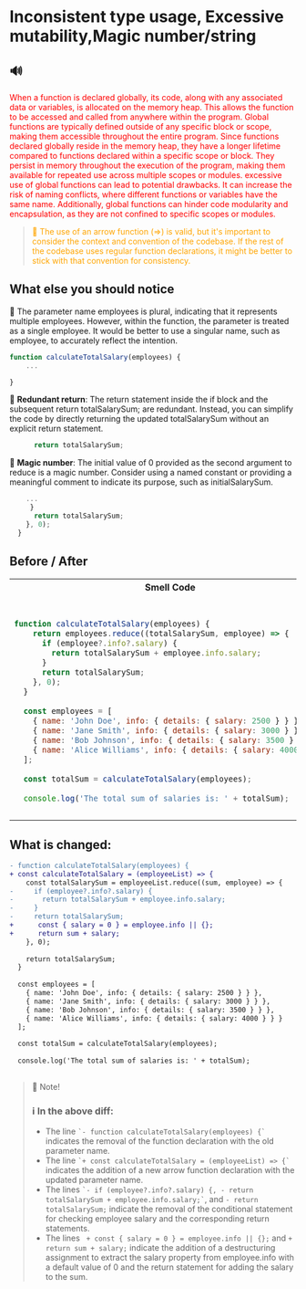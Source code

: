 <style>
r { color: Red }
o { color: Orange }
g { color: Green }
</style>

# Inconsistent type usage, Excessive mutability,Magic number/string

## 🔊 
<r>When a function is declared globally, its code, along with any associated data or variables, is allocated on the memory heap. This allows the function to be accessed and called from anywhere within the program. Global functions are typically defined outside of any specific block or scope, making them accessible throughout the entire program. Since functions declared globally reside in the memory heap, they have a longer lifetime compared to functions declared within a specific scope or block. They persist in memory throughout the execution of the program, making them available for repeated use across multiple scopes or modules. excessive use of global functions can lead to potential drawbacks. It can increase the risk of naming conflicts, where different functions or variables have the same name. Additionally, global functions can hinder code modularity and encapsulation, as they are not confined to specific scopes or modules.</r>

> <o>📝 The use of an arrow function (=>) is valid, but it's important to consider the context and convention of the codebase. If the rest of the codebase uses regular function declarations, it might be better to stick with that convention for consistency. </o>

## **What else you should notice**

🔴  The parameter name employees is plural, indicating that it represents multiple employees. However, within the function, the parameter is treated as a single employee. It would be better to use a singular name, such as employee, to accurately reflect the intention.
```js
function calculateTotalSalary(employees) { 
    ...

}
```

🔴  **Redundant return**: The return statement inside the if block and the subsequent return totalSalarySum; are redundant. Instead, you can simplify the code by directly returning the updated totalSalarySum without an explicit return statement.

```js
      return totalSalarySum; 
```

🔴 **Magic number**: The initial value of 0 provided as the second argument to reduce is a magic number. Consider using a named constant or providing a meaningful comment to indicate its purpose, such as initialSalarySum.

```js
    ...
     }
      return totalSalarySum; 
    }, 0); 
  }
  ```
  

## Before / After

<table>
<tr>
<th>Smell Code</th>
<th>Refactored Code</th>
</tr>
<tr>
<td>
  
```js

function calculateTotalSalary(employees) { 
    return employees.reduce((totalSalarySum, employee) => {
      if (employee?.info?.salary) {
        return totalSalarySum + employee.info.salary;
      }
      return totalSalarySum; 
    }, 0); 
  }
  
  const employees = [
    { name: 'John Doe', info: { details: { salary: 2500 } } },
    { name: 'Jane Smith', info: { details: { salary: 3000 } } },
    { name: 'Bob Johnson', info: { details: { salary: 3500 } } },
    { name: 'Alice Williams', info: { details: { salary: 4000 } } }
  ];
  
  const totalSum = calculateTotalSalary(employees);
  
  console.log('The total sum of salaries is: ' + totalSum);

```
  
</td>
<td>

```js
const calculateTotalSalary = (employeeList) => {
    const totalSalarySum = employeeList.reduce((sum, employee) => {
       // keep in mind `0` is not fine. It would be better to use the minimal salary for the region 
      const { salary = 0 } = employee.info || {};
      return sum + salary;
    }, 0);
  
    return totalSalarySum;
  }
  
  
  const employees = [
    { name: 'John Doe', info: { details: { salary: 2500 } } },
    { name: 'Jane Smith', info: { details: { salary: 3000 } } },
    { name: 'Bob Johnson', info: { details: { salary: 3500 } } },
    { name: 'Alice Williams', info: { details: { salary: 4000 } } }
  ];
  
  const totalSum = calculateTotalSalary(employees);
  
  console.log('The total sum of salaries is: ' + totalSum);

```

</td>
</tr>
</table>



## What is changed: 

```diff
- function calculateTotalSalary(employees) { 
+ const calculateTotalSalary = (employeeList) => {
    const totalSalarySum = employeeList.reduce((sum, employee) => {
-     if (employee?.info?.salary) {
-       return totalSalarySum + employee.info.salary;
-     }
-     return totalSalarySum; 
+      const { salary = 0 } = employee.info || {};
+      return sum + salary;
    }, 0);
  
    return totalSalarySum;
  }
  
  const employees = [
    { name: 'John Doe', info: { details: { salary: 2500 } } },
    { name: 'Jane Smith', info: { details: { salary: 3000 } } },
    { name: 'Bob Johnson', info: { details: { salary: 3500 } } },
    { name: 'Alice Williams', info: { details: { salary: 4000 } } }
  ];
  
  const totalSum = calculateTotalSalary(employees);
  
  console.log('The total sum of salaries is: ' + totalSum);
   

```

> 📝 Note!
> ### ℹ️ In the above diff:
> - The line `` `- function calculateTotalSalary(employees) {` `` indicates the removal of the function declaration with the old parameter name.
> - The line `` `+ const calculateTotalSalary = (employeeList) => {` `` indicates the addition of a new arrow function declaration with the updated parameter name.
> - The lines `` `- if (employee?.info?.salary) {, - return totalSalarySum + employee.info.salary;` ``, and  ``- return totalSalarySum;`` indicate the removal of the conditional statement for checking employee salary and the corresponding return statements.
> - The lines `` + const { salary = 0 } = employee.info || {};``  and ``+ return sum + salary;`` indicate the addition of a destructuring assignment to extract the salary property from employee.info with a default value of 0 and the return statement for adding the salary to the sum.



